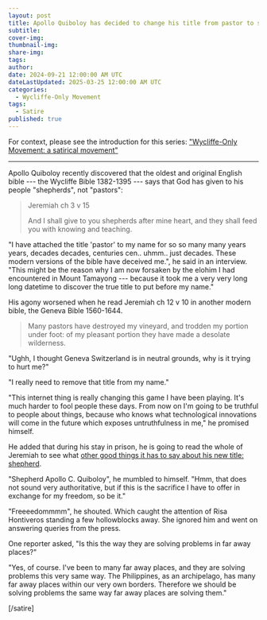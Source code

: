 ```yaml
---
layout: post
title: Apollo Quiboloy has decided to change his title from pastor to shepherd
subtitle:
cover-img: 
thumbnail-img: 
share-img: 
tags:
author: 
date: 2024-09-21 12:00:00 AM UTC
dateLastUpdated: 2025-03-25 12:00:00 AM UTC
categories:
  - Wycliffe-Only Movement
tags: 
  - Satire
published: true
---
```


For context, please see the introduction for this series: ["Wycliffe-Only Movement: a satirical movement"](/2024/08/04/wycliffe-only-movement-satirical)

---

Apollo Quiboloy recently discovered that the oldest and original English bible --- the Wycliffe Bible 1382-1395 --- says that God has given to his people "shepherds", not "pastors":

> Jeremiah ch 3 v 15
>
> And I shall give to you shepherds after mine heart, and they shall feed you with knowing and teaching.

<!-- Jeremiah 3:15 -->


"I have attached the title 'pastor' to my name for so so many many years years, decades decades, centuries cen.. uhmm.. just decades. These modern versions of the bible have deceived me.", he said in an interview. "This might be the reason why I am now forsaken by the elohim I had encountered in Mount Tamayong --- because it took me a very very long long datetime to discover the true title to put before my name."

His agony worsened when he read Jeremiah ch 12 v 10 in another modern bible, the Geneva Bible 1560-1644.

> Many pastors have destroyed my vineyard, and trodden my portion under foot: of my pleasant portion they have made a desolate wilderness.

<!-- Jeremiah 12:10 -->

"Ughh, I thought Geneva Switzerland is in neutral grounds, why is it trying to hurt me?"

"I really need to remove that title from my name."

"This internet thing is really changing this game I have been playing. It's much harder to fool people these days. From now on I'm going to be truthful to people about things, because who knows what technological innovations will come in the future which exposes untruthfulness in me," he promised himself. 

He added that during his stay in prison, he is going to read the whole of Jeremiah to see what [other good things it has to say about his new title: shepherd](/2024/09/07/why-do-modern-bibles-mock-pastors/).

"Shepherd Apollo C. Quiboloy", he mumbled to himself. "Hmm, that does not sound very authoritative, but if this is the sacrifice I have to offer in exchange for my freedom, so be it."

"Freeeedommmm", he shouted. Which caught the attention of Risa Hontiveros standing a few hollowblocks away. She ignored him and went on answering queries from the press.

One reporter asked, "Is this the way they are solving problems in far away places?"

"Yes, of course. I've been to many far away places, and they are solving problems this very same way. The Philippines, as an archipelago, has many far away places within our very own borders. Therefore we should be solving problems the same way far away places are solving them."

[/satire]